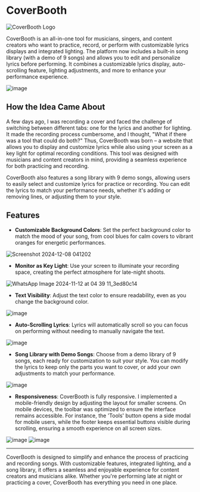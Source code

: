 # **Cover**Booth

![CoverBooth Logo](https://github.com/user-attachments/assets/bff485af-d5ba-430c-817b-3d22f57e5e06)

CoverBooth is an all-in-one tool for musicians, singers, and content creators who want to practice, record, or perform with customizable lyrics displays and integrated lighting. The platform now includes a built-in song library (with a demo of 9 songs) and allows you to edit and personalize lyrics before performing. It combines a customizable lyrics display, auto-scrolling feature, lighting adjustments, and more to enhance your performance experience.

![image](https://github.com/user-attachments/assets/9fe53d97-86bc-42e6-9610-0761881bd8f8)

## How the Idea Came About

A few days ago, I was recording a cover and faced the challenge of switching between different tabs: one for the lyrics and another for lighting. It made the recording process cumbersome, and I thought, "What if there was a tool that could do both?" Thus, CoverBooth was born – a website that allows you to display and customize lyrics while also using your screen as a key light for optimal recording conditions. This tool was designed with musicians and content creators in mind, providing a seamless experience for both practicing and recording. 

CoverBooth also features a song library with 9 demo songs, allowing users to easily select and customize lyrics for practice or recording. You can edit the lyrics to match your performance needs, whether it's adding or removing lines, or adjusting them to your style.

## Features

- **Customizable Background Colors**: Set the perfect background color to match the mood of your song, from cool blues for calm covers to vibrant oranges for energetic performances.
  
![Screenshot 2024-12-08 041202](https://github.com/user-attachments/assets/ea27f91e-5dde-444b-8031-80ec9aa9eba1)


- **Monitor as Key Light**: Use your screen to illuminate your recording space, creating the perfect atmosphere for late-night shoots.

![WhatsApp Image 2024-11-12 at 04 39 11_3ed80c14](https://github.com/user-attachments/assets/f93bdde2-b413-47a9-b86e-2cfea530309e)

- **Text Visibility**: Adjust the text color to ensure readability, even as you change the background color.

![image](https://github.com/user-attachments/assets/4c0b3e60-b5ac-4a21-b01f-7b31181c7714)

- **Auto-Scrolling Lyrics**: Lyrics will automatically scroll so you can focus on performing without needing to manually navigate the text.

![image](https://github.com/user-attachments/assets/3e73b169-6ae5-4498-9d05-04bbc3075963)

- **Song Library with Demo Songs**: Choose from a demo library of 9 songs, each ready for customization to suit your style. You can modify the lyrics to keep only the parts you want to cover, or add your own adjustments to match your performance.

![image](https://github.com/user-attachments/assets/bffcac56-2dc8-4c39-a926-5bd9cc8414aa)

- **Responsiveness**: CoverBooth is fully responsive. I implemented a mobile-friendly design by adjusting the layout for smaller screens. On mobile devices, the toolbar was optimized to ensure the interface remains accessible. For instance, the 'Tools' button opens a side modal for mobile users, while the footer keeps essential buttons visible during scrolling, ensuring a smooth experience on all screen sizes.

![image](https://github.com/user-attachments/assets/27c47521-cd0e-41a0-8486-d20aa86b1d2f)
![image](https://github.com/user-attachments/assets/33b178b1-4366-4812-88e0-916913bf021b)

---

CoverBooth is designed to simplify and enhance the process of practicing and recording songs. With customizable features, integrated lighting, and a song library, it offers a seamless and enjoyable experience for content creators and musicians alike. Whether you're performing late at night or practicing a cover, CoverBooth has everything you need in one place.

